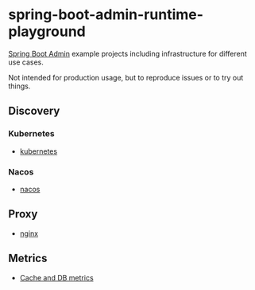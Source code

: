 # spring-boot-admin-runtime-playground
[Spring Boot Admin](https://github.com/codecentric/spring-boot-admin) example projects including infrastructure for different use cases.

Not intended for production usage, but to reproduce issues or to try out things.

## Discovery

### Kubernetes
- [kubernetes](kubernetes)

### Nacos
- [nacos](nacos)

## Proxy
- [nginx](nginx)

## Metrics
- [Cache and DB metrics](cache-and-db-metrics)